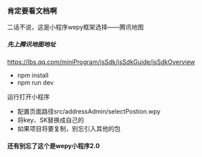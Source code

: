 ### 肯定要看文档啊
二话不说，这是小程序wepy框架选择——腾讯地图

##### 先上腾讯地图地址
https://lbs.qq.com/miniProgram/jsSdk/jsSdkGuide/jsSdkOverview

- npm install
- npm run dev

运行打开小程序

- 配置页面路径src/addressAdmin/selectPostion.wpy
- 将key、SK替换成自己的
- 如果项目将要复制，别忘引入其他的包


#### 还有别忘了这个是wepy小程序2.0
